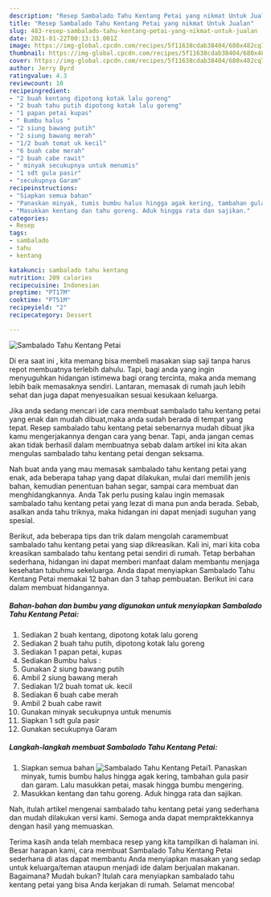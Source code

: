 ```yaml
---
description: "Resep Sambalado Tahu Kentang Petai yang nikmat Untuk Jualan"
title: "Resep Sambalado Tahu Kentang Petai yang nikmat Untuk Jualan"
slug: 483-resep-sambalado-tahu-kentang-petai-yang-nikmat-untuk-jualan
date: 2021-01-22T00:13:13.001Z
image: https://img-global.cpcdn.com/recipes/5f11638cdab38404/680x482cq70/sambalado-tahu-kentang-petai-foto-resep-utama.jpg
thumbnail: https://img-global.cpcdn.com/recipes/5f11638cdab38404/680x482cq70/sambalado-tahu-kentang-petai-foto-resep-utama.jpg
cover: https://img-global.cpcdn.com/recipes/5f11638cdab38404/680x482cq70/sambalado-tahu-kentang-petai-foto-resep-utama.jpg
author: Jerry Byrd
ratingvalue: 4.3
reviewcount: 10
recipeingredient:
- "2 buah kentang dipotong kotak lalu goreng"
- "2 buah tahu putih dipotong kotak lalu goreng"
- "1 papan petai kupas"
- " Bumbu halus "
- "2 siung bawang putih"
- "2 siung bawang merah"
- "1/2 buah tomat uk kecil"
- "6 buah cabe merah"
- "2 buah cabe rawit"
- " minyak secukupnya untuk menumis"
- "1 sdt gula pasir"
- "secukupnya Garam"
recipeinstructions:
- "Siapkan semua bahan"
- "Panaskan minyak, tumis bumbu halus hingga agak kering, tambahan gula pasir dan garam. Lalu masukkan petai, masak hingga bumbu mengering."
- "Masukkan kentang dan tahu goreng. Aduk hingga rata dan sajikan."
categories:
- Resep
tags:
- sambalado
- tahu
- kentang

katakunci: sambalado tahu kentang 
nutrition: 209 calories
recipecuisine: Indonesian
preptime: "PT17M"
cooktime: "PT51M"
recipeyield: "2"
recipecategory: Dessert

---
```



![Sambalado Tahu Kentang Petai](https://img-global.cpcdn.com/recipes/5f11638cdab38404/680x482cq70/sambalado-tahu-kentang-petai-foto-resep-utama.jpg)

Di era  saat ini , kita memang bisa membeli masakan siap saji tanpa harus repot membuatnya terlebih dahulu. Tapi, bagi anda yang ingin menyuguhkan hidangan istimewa bagi orang tercinta, maka anda memang lebih baik memasaknya sendiri. Lantaran, memasak di rumah jauh lebih sehat dan juga dapat menyesuaikan sesuai kesukaan keluarga.

Jika anda sedang mencari ide cara membuat sambalado tahu kentang petai yang enak dan mudah dibuat,maka anda sudah berada di tempat yang tepat. Resep sambalado tahu kentang petai  sebenarnya mudah dibuat jika kamu mengerjakannya dengan cara yang benar. Tapi, anda jangan cemas akan tidak berhasil dalam membuatnya 
sebab dalam artikel ini kita akan mengulas sambalado tahu kentang petai dengan seksama.  



Nah buat anda yang mau memasak sambalado tahu kentang petai yang enak, ada beberapa tahap yang dapat dilakukan, mulai dari memilih jenis bahan, kemudian penentuan bahan segar, sampai cara membuat dan menghidangkannya. Anda Tak perlu pusing kalau ingin memasak sambalado tahu kentang petai yang lezat di mana pun anda berada. Sebab, asalkan anda  tahu triknya, maka hidangan ini dapat menjadi suguhan yang spesial.

Berikut, ada beberapa tips dan trik dalam mengolah caramembuat sambalado tahu kentang petai yang siap dikreasikan. Kali ini, mari kita coba kreasikan sambalado tahu kentang petai sendiri di rumah. Tetap berbahan sederhana, hidangan ini dapat memberi manfaat dalam membantu menjaga kesehatan tubuhmu sekeluarga. Anda dapat menyiapkan Sambalado Tahu Kentang Petai memakai 12 bahan dan 3 tahap pembuatan. Berikut ini cara dalam membuat hidangannya.

<!--inarticleads1-->

##### Bahan-bahan dan bumbu yang digunakan untuk menyiapkan Sambalado Tahu Kentang Petai:

1. Sediakan 2 buah kentang, dipotong kotak lalu goreng
1. Sediakan 2 buah tahu putih, dipotong kotak lalu goreng
1. Sediakan 1 papan petai, kupas
1. Sediakan  Bumbu halus :
1. Gunakan 2 siung bawang putih
1. Ambil 2 siung bawang merah
1. Sediakan 1/2 buah tomat uk. kecil
1. Sediakan 6 buah cabe merah
1. Ambil 2 buah cabe rawit
1. Gunakan  minyak secukupnya untuk menumis
1. Siapkan 1 sdt gula pasir
1. Gunakan secukupnya Garam




<!--inarticleads2-->

##### Langkah-langkah membuat Sambalado Tahu Kentang Petai:

1. Siapkan semua bahan
<img src="https://img-global.cpcdn.com/steps/339b3101ff3b4ac0/160x128cq70/sambalado-tahu-kentang-petai-langkah-memasak-1-foto.jpg" alt="Sambalado Tahu Kentang Petai">1. Panaskan minyak, tumis bumbu halus hingga agak kering, tambahan gula pasir dan garam. Lalu masukkan petai, masak hingga bumbu mengering.
1. Masukkan kentang dan tahu goreng. Aduk hingga rata dan sajikan.




Nah, itulah artikel mengenai  sambalado tahu kentang petai  yang sederhana dan mudah dilakukan versi kami. Semoga anda dapat mempraktekkannya dengan hasil yang memuaskan. 

Terima kasih anda telah membaca resep yang kita tampilkan di halaman ini. Besar harapan kami, cara membuat  Sambalado Tahu Kentang Petai sederhana di atas dapat membantu Anda menyiapkan masakan yang sedap untuk keluarga/teman ataupun menjadi ide dalam berjualan makanan. Bagaimana? Mudah bukan? Itulah cara menyiapkan sambalado tahu kentang petai yang bisa Anda kerjakan di rumah. Selamat mencoba!

